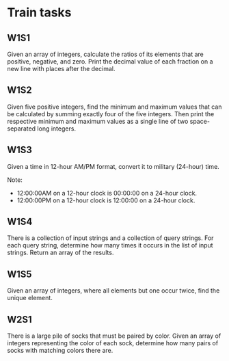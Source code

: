 # Train tasks

## W1S1
Given an array of integers, calculate the ratios of its elements that are positive, negative, and zero. 
Print the decimal value of each fraction on a new line with  places after the decimal.

## W1S2
Given five positive integers, find the minimum and maximum values that can be calculated by summing 
exactly four of the five integers. Then print the respective minimum and maximum values as a single 
line of two space-separated long integers.

## W1S3
Given a time in 12-hour AM/PM format, convert it to military (24-hour) time.

Note: 
- 12:00:00AM on a 12-hour clock is 00:00:00 on a 24-hour clock.
- 12:00:00PM on a 12-hour clock is 12:00:00 on a 24-hour clock.

## W1S4
There is a collection of input strings and a collection of query strings. For each query string, 
determine how many times it occurs in the list of input strings. Return an array of the results.

## W1S5
Given an array of integers, where all elements but one occur twice, find the unique element.

## W2S1
There is a large pile of socks that must be paired by color. Given an array of integers representing
the color of each sock, determine how many pairs of socks with matching colors there are.

